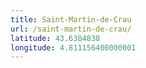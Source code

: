 ```yaml
---
title: Saint-Martin-de-Crau
url: /saint-martin-de-crau/
latitude: 43.6384838
longitude: 4.811156400000001
---
```

